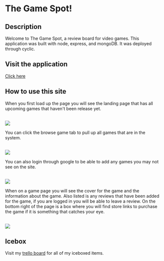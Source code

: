 # The Game Spot!

## Description

Welcome to The Game Spot, a review board for video games. This application was built with node, express, and mongoDB. It was deployed through cyclic.

## Visit the application

<a href='https://ultramarine-wasp-kilt.cyclic.app/'>Click here</a>

## How to use this site

When you first load up the page you will see the landing page that has all upcoming games that haven't been release yet.

<br>

<img src='https://i.imgur.com/mDco8mW.png'>

<br>

You can click the browse game tab to pull up all games that are in the system.

<br>

<img src='https://i.imgur.com/sgRvxGI.png'>

<br>

You can also login through google to be able to add any games you may not see on the site.

<br>

<img src='https://i.imgur.com/Dhg6oDN.png'>

<br>

When on a game page you will see the cover for the game and the information about the game. Also listed is any reviews that have been added for the game, if you are logged in you will be able to leave a review. On the bottom right of the page is a box where you will find store links to purchase the game if it is something that catches your eye.

<br>

<img src='https://i.imgur.com/xnGYRl9.png'>

<br>

## Icebox

Visit my <a href='https://trello.com/b/pvMDWyVb/untitled-board'>trello board</a> for all of my iceboxed items.